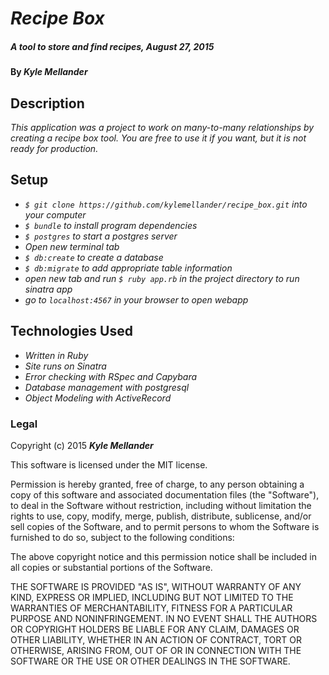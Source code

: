 # _Recipe Box_

##### _A tool to store and find recipes, August 27, 2015_

#### By _**Kyle Mellander**_

## Description

_This application was a project to work on many-to-many relationships by creating a recipe box tool.  You are free to use it if you want, but it is not ready for production._

## Setup

* _`$ git clone https://github.com/kylemellander/recipe_box.git` into your computer_
* _`$ bundle` to install program dependencies_
* _`$ postgres` to start a postgres server_
* _Open new terminal tab_
* _`$ db:create` to create a database_
* _`$ db:migrate` to add appropriate table information_
* _open new tab and run `$ ruby app.rb` in the project directory to run sinatra app_
* _go to `localhost:4567` in your browser to open webapp_

## Technologies Used

* _Written in Ruby_
* _Site runs on Sinatra_
* _Error checking with RSpec and Capybara_
* _Database management with postgresql_
* _Object Modeling with ActiveRecord_

### Legal

Copyright (c) 2015 **_Kyle Mellander_**

This software is licensed under the MIT license.

Permission is hereby granted, free of charge, to any person obtaining a copy
of this software and associated documentation files (the "Software"), to deal
in the Software without restriction, including without limitation the rights
to use, copy, modify, merge, publish, distribute, sublicense, and/or sell
copies of the Software, and to permit persons to whom the Software is
furnished to do so, subject to the following conditions:

The above copyright notice and this permission notice shall be included in
all copies or substantial portions of the Software.

THE SOFTWARE IS PROVIDED "AS IS", WITHOUT WARRANTY OF ANY KIND, EXPRESS OR
IMPLIED, INCLUDING BUT NOT LIMITED TO THE WARRANTIES OF MERCHANTABILITY,
FITNESS FOR A PARTICULAR PURPOSE AND NONINFRINGEMENT. IN NO EVENT SHALL THE
AUTHORS OR COPYRIGHT HOLDERS BE LIABLE FOR ANY CLAIM, DAMAGES OR OTHER
LIABILITY, WHETHER IN AN ACTION OF CONTRACT, TORT OR OTHERWISE, ARISING FROM,
OUT OF OR IN CONNECTION WITH THE SOFTWARE OR THE USE OR OTHER DEALINGS IN
THE SOFTWARE.
